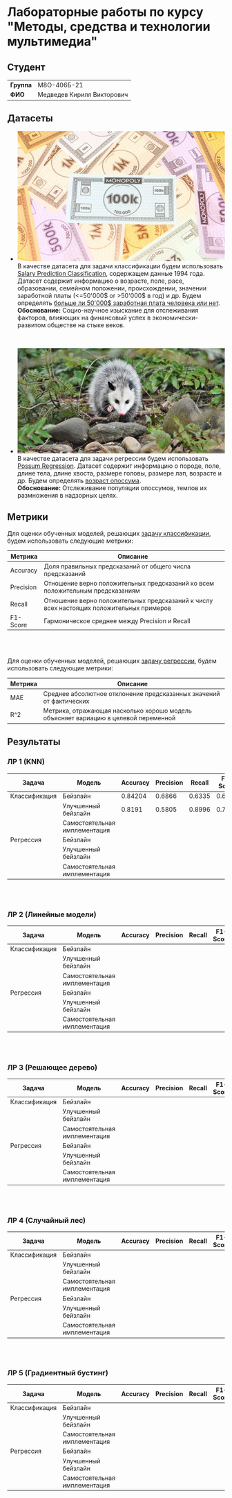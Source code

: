 # Лабораторные работы по курсу "Методы, средства и технологии мультимедиа"

## Студент

|             |                            |
|-------------|----------------------------|
| **Группа**  | М8О-406Б-21                |
| **ФИО**     | Медведев Кирилл Викторович |


## Датасеты

- ![MONEY](/img/header_img.jpg) В качестве датасета для задачи классификации будем использовать [Salary Prediction Classification](https://www.kaggle.com/datasets/ayessa/salary-prediction-classification/data), содержащем данные 1994 года. Датасет содержит информацию о возрасте, поле, расе, образовании, семейном положении, происхождении, значении заработной платы (<=50'000$ or >50'000$ в год) и др. Будем определять <ins>больше ли 50'000$ заработная плата человека или нет</ins>. <br /> **Обоснование:** Социо-научное изыскание для отслеживания факторов, влияющих на финансовый успех в экономически-развитом обществе на стыке веков.

<br />

- ![POSSUM](/img/header_img2.jpg) В качестве датасета для задачи регрессии будем использовать [Possum Regression](https://www.kaggle.com/datasets/abrambeyer/openintro-possum/data). Датасет содержит информацию о породе, поле, длине тела, длине хвоста, размере головы, размере лап, возрасте и др. Будем определять <ins>возраст опоссума</ins>. <br /> **Обоснование:** Отслеживание популяции опоссумов, темпов их размножения в надзорных целях.


## Метрики

Для оценки обученных моделей, решающих <ins>задачу классификации</ins>, будем использовать следующие метрики:

| Метрика     |         Описание                                          |
|-------------|-----------------------------------------------------------|
| Accuracy    | Доля правильных предсказаний от общего числа предсказаний |
| Precision   | Отношение верно положительных предсказаний ко всем положительным предсказаниям |
| Recall      | Отношение верно положительных предсказаний к числу всех настоящих положительных примеров |
| F1-Score    | Гармоническое среднее между Precision и Recall |

<br />
<br />

Для оценки обученных моделей, решающих <ins>задачу регрессии</ins>, будем использовать следующие метрики:

| Метрика     |         Описание                                          |
|-------------|-----------------------------------------------------------|
| MAE         | Среднее абсолютное отклонение предсказанных значений от фактических |
| R^2         | Метрика, отражающая насколько хорошо модель объясняет вариацию в целевой переменной |


## Результаты

### ЛР 1 (KNN)

| Задача      | Модель   | Accuracy | Precision | Recall | F1-Score | MAE | R^2 |
|-------------|----------|----------|-----------|--------|----------|--|--|
|Классификация| Бейзлайн            | 0.84204 | 0.6866 | 0.6335 | 0.6590 |  |  |
|             | Улучшенный бейзлайн | 0.8191 | 0.5805 | 0.8996 | 0.7056 |  |  |
|             | Самостоятельная имплементация |  |  |  |  |  |  |
|Регрессия    | Бейзлайн            |  |  |  |  |  |  |
|             | Улучшенный бейзлайн |  |  |  |  |  |  |
|             | Самостоятельная имплементация |  |  |  |  |  |  |
<br />
<br />

### ЛР 2 (Линейные модели)

| Задача      | Модель   | Accuracy | Precision | Recall | F1-Score | MAE | R^2 |
|-------------|----------|----------|-----------|--------|----------|--|--|
|Классификация| Бейзлайн            |  |  |  |  |  |  |
|             | Улучшенный бейзлайн |  |  |  |  |  |  |
|             | Самостоятельная имплементация |  |  |  |  |  |  |
|Регрессия    | Бейзлайн            |  |  |  |  |  |  |
|             | Улучшенный бейзлайн |  |  |  |  |  |  |
|             | Самостоятельная имплементация |  |  |  |  |  |  |
<br />
<br />

### ЛР 3 (Решающее дерево)

| Задача      | Модель   | Accuracy | Precision | Recall | F1-Score | MAE | R^2 |
|-------------|----------|----------|-----------|--------|----------|--|--|
|Классификация| Бейзлайн            |  |  |  |  |  |  |
|             | Улучшенный бейзлайн |  |  |  |  |  |  |
|             | Самостоятельная имплементация |  |  |  |  |  |  |
|Регрессия    | Бейзлайн            |  |  |  |  |  |  |
|             | Улучшенный бейзлайн |  |  |  |  |  |  |
|             | Самостоятельная имплементация |  |  |  |  |  |  |
<br />
<br />

### ЛР 4 (Случайный лес)

| Задача      | Модель   | Accuracy | Precision | Recall | F1-Score | MAE | R^2 |
|-------------|----------|----------|-----------|--------|----------|--|--|
|Классификация| Бейзлайн            |  |  |  |  |  |  |
|             | Улучшенный бейзлайн |  |  |  |  |  |  |
|             | Самостоятельная имплементация |  |  |  |  |  |  |
|Регрессия    | Бейзлайн            |  |  |  |  |  |  |
|             | Улучшенный бейзлайн |  |  |  |  |  |  |
|             | Самостоятельная имплементация |  |  |  |  |  |  |
<br />
<br />

### ЛР 5 (Градиентный бустинг)

| Задача      | Модель   | Accuracy | Precision | Recall | F1-Score | MAE | R^2 |
|-------------|----------|----------|-----------|--------|----------|--|--|
|Классификация| Бейзлайн            |  |  |  |  |  |  |
|             | Улучшенный бейзлайн |  |  |  |  |  |  |
|             | Самостоятельная имплементация |  |  |  |  |  |  |
|Регрессия    | Бейзлайн            |  |  |  |  |  |  |
|             | Улучшенный бейзлайн |  |  |  |  |  |  |
|             | Самостоятельная имплементация |  |  |  |  |  |  |